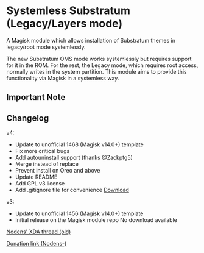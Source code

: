# Systemless Substratum (Legacy/Layers mode)
 A Magisk module which allows installation of Substratum themes in legacy/root mode
systemlessly.

 The new Substratum OMS mode works systemlessly but requires support for it in the ROM.
For the rest, the Legacy mode, which requires root access, normally writes in the
system partition.
 This module aims to provide this functionality via Magisk in a systemless way.

## Important Note


## Changelog

 v4:
 - Update to unofficial 1468 (Magisk v14.0+) template
 - Fix more critical bugs
 - Add autouninstall support (thanks @Zackptg5)
 - Merge instead of replace
 - Prevent install on Oreo and above
 - Update README
 - Add GPL v3 license
 - Add .gitignore file for convenience
 [Download]()

 v3:
 - Update to unofficial 1456 (Magisk v14.0+) template
 - Initial release on the Magisk module repo
 No download available

[Nodens' XDA thread (old)](https://forum.xda-developers.com/apps/magisk/module-systemless-substratum-legacy-t3623607)

[Donation link (Nodens-)](https://paypal.me/NodensDev)
